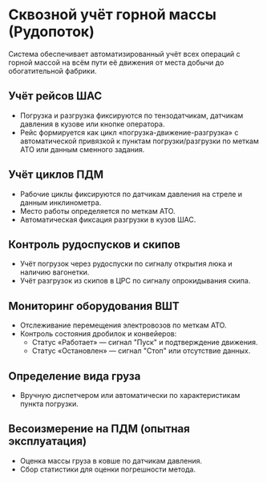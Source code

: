# Сквозной учёт горной массы (Рудопоток)

Система обеспечивает автоматизированный учёт всех операций с горной массой на всём пути её движения от места добычи до обогатительной фабрики.

## Учёт рейсов ШАС
- Погрузка и разгрузка фиксируются по тензодатчикам, датчикам давления в кузове или кнопке оператора.
- Рейс формируется как цикл «погрузка-движение-разгрузка» с автоматической привязкой к пунктам погрузки/разгрузки по меткам АТО или данным сменного задания.

## Учёт циклов ПДМ
- Рабочие циклы фиксируются по датчикам давления на стреле и данным инклинометра.
- Место работы определяется по меткам АТО.
- Автоматическая фиксация разгрузки в кузов ШАС.

## Контроль рудоспусков и скипов
- Учёт погрузок через рудоспуски по сигналу открытия люка и наличию вагонетки.
- Учёт разгрузок из скипов в ЦРС по сигналу опрокидывания скипа.

## Мониторинг оборудования ВШТ
- Отслеживание перемещения электровозов по меткам АТО.
- Контроль состояния дробилок и конвейеров:
  - Статус «Работает» — сигнал "Пуск" и подтверждение движения.
  - Статус «Остановлен» — сигнал "Стоп" или отсутствие данных.

## Определение вида груза
- Вручную диспетчером или автоматически по характеристикам пункта погрузки.

## Весоизмерение на ПДМ (опытная эксплуатация)
- Оценка массы груза в ковше по датчикам давления.
- Сбор статистики для оценки погрешности метода.
